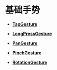 # 基础手势<a name="ZH-CN_TOPIC_0000001112953120"></a>

-   **[TapGesture](ts-basic-gestures-tapgesture.md)**  

-   **[LongPressGesture](ts-basic-gestures-longpressgesture.md)**  

-   **[PanGesture](ts-basic-gestures-pangesture.md)**  

-   **[PinchGesture](ts-basic-gestures-pinchgesture.md)**  

-   **[RotationGesture](ts-basic-gestures-rotationgesture.md)**  



